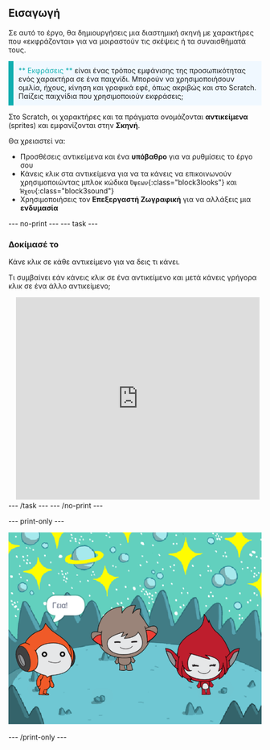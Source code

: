 ## Εισαγωγή

Σε αυτό το έργο, θα δημιουργήσεις μια διαστημική σκηνή με χαρακτήρες που «εκφράζονται» για να μοιραστούν τις σκέψεις ή τα συναισθήματά τους.

<p style="border-left: solid; border-width:10px; border-color: #0faeb0; background-color: aliceblue; padding: 10px;">
<span style="color: #0faeb0">** Εκφράσεις **</span> είναι ένας τρόπος εμφάνισης της προσωπικότητας ενός χαρακτήρα σε ένα παιχνίδι. Μπορούν να χρησιμοποιήσουν ομιλία, ήχους, κίνηση και γραφικά εφέ, όπως ακριβώς και στο Scratch. Παίζεις παιχνίδια που χρησιμοποιούν εκφράσεις;
</p>

Στο Scratch, οι χαρακτήρες και τα πράγματα ονομάζονται **αντικείμενα** (sprites) και εμφανίζονται στην **Σκηνή**.

Θα χρειαστεί να:
+ Προσθέσεις αντικείμενα και ένα **υπόβαθρο** για να ρυθμίσεις το έργο σου
+ Κάνεις κλικ στα αντικείμενα για να τα κάνεις να επικοινωνούν χρησιμοποιώντας μπλοκ κώδικα `Όψεων`{:class="block3looks"} και `Ήχου`{:class="block3sound"}
+ Χρησιμοποιήσεις τον **Επεξεργαστή Ζωγραφική** για να αλλάξεις μια **ενδυμασία**

--- no-print --- --- task ---
### Δοκίμασέ το
<div style="display: flex; flex-wrap: wrap">
<div style="flex-basis: 175px; flex-grow: 1">  
Κάνε κλικ σε κάθε αντικείμενο για να δεις τι κάνει. 

Τι συμβαίνει εάν κάνεις κλικ σε ένα αντικείμενο και μετά κάνεις γρήγορα κλικ σε ένα άλλο αντικείμενο;
</div>
<div class="scratch-preview" style="margin-left: 15px;">
  <iframe allowtransparency="true" width="485" height="402" src="https://scratch.mit.edu/projects/embed/485673032/?autostart=false" frameborder="0"></iframe>
</div>
</div>
--- /task --- --- /no-print ---

--- print-only ---

![Το ολοκληρωμένο έργο.](images/showcase_static.png)

--- /print-only ---


